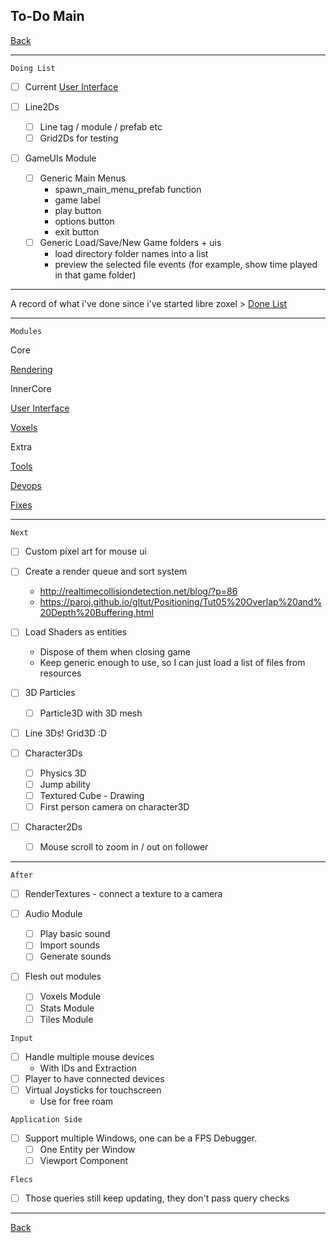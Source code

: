 To-Do Main
-----

[Back](../../readme.md)

-----

`Doing List`

- [ ] Current [User Interface](todo-ui.md)

- [ ] Line2Ds
    - [ ] Line tag / module / prefab etc
    - [ ] Grid2Ds for testing

- [ ] GameUIs Module
    - [ ] Generic Main Menus
        - spawn_main_menu_prefab function
        - game label
        - play button
        - options button
        - exit button
    - [ ] Generic Load/Save/New Game folders + uis
        - load directory folder names into a list
        - preview the selected file events (for example, show time played in that game folder)

-----

A record of what i've done since i've started libre zoxel > [Done List](todo-done.md)

-----

`Modules`

Core

[Rendering](todo-rendering.md)

InnerCore

[User Interface](todo-ui.md)

[Voxels](todo-voxels.md)

Extra

[Tools](todo-tools.md)

[Devops](todo-devops.md)

[Fixes](todo-fixes.md)

-----

`Next`

- [ ] Custom pixel art for mouse ui

- [ ] Create a render queue and sort system
    - http://realtimecollisiondetection.net/blog/?p=86
    - https://paroj.github.io/gltut/Positioning/Tut05%20Overlap%20and%20Depth%20Buffering.html

- [ ] Load Shaders as entities
    - Dispose of them when closing game
    - Keep generic enough to use, so I can just load a list of files from resources

- [ ] 3D Particles
    - [ ] Particle3D with 3D mesh

- [ ] Line 3Ds! Grid3D :D
    
- [ ] Character3Ds
    - [ ] Physics 3D
    - [ ] Jump ability
    - [ ] Textured Cube - Drawing
    - [ ] First person camera on character3D

- [ ] Character2Ds
    - [ ] Mouse scroll to zoom in / out on follower

-----

`After`

- [ ] RenderTextures - connect a texture to a camera

- [ ] Audio Module
    - [ ] Play basic sound
    - [ ] Import sounds
    - [ ] Generate sounds

- [ ] Flesh out modules
    - [ ] Voxels Module
    - [ ] Stats Module
    - [ ] Tiles Module

`Input`
- [ ] Handle multiple mouse devices
    - With IDs and Extraction
- [ ] Player to have connected devices
- [ ] Virtual Joysticks for touchscreen
    - Use for free roam

`Application Side`
- [ ] Support multiple Windows, one can be a FPS Debugger.
    - [ ] One Entity per Window
    - [ ] Viewport Component

`Flecs`
- [ ] Those queries still keep updating, they don't pass query checks


-----

[Back](../../readme.md)